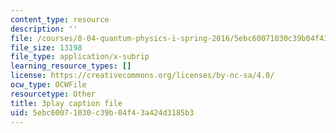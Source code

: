 ```yaml
---
content_type: resource
description: ''
file: /courses/8-04-quantum-physics-i-spring-2016/5ebc60071030c39b04f43a424d3185b3_GyukKStk6Ls.srt
file_size: 13198
file_type: application/x-subrip
learning_resource_types: []
license: https://creativecommons.org/licenses/by-nc-sa/4.0/
ocw_type: OCWFile
resourcetype: Other
title: 3play caption file
uid: 5ebc6007-1030-c39b-04f4-3a424d3185b3
---
```

